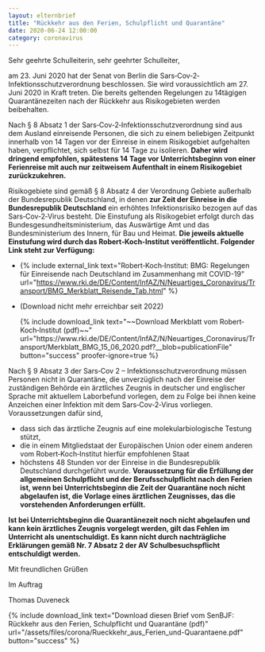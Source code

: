 ```yaml
---
layout: elternbrief
title: "Rückkehr aus den Ferien, Schulpflicht und Quarantäne"
date: 2020-06-24 12:00:00
category: coronavirus
---
```


Sehr geehrte Schulleiterin, sehr geehrter Schulleiter,

am 23. Juni 2020 hat der Senat von Berlin die Sars‐Cov‐2‐Infektionsschutzverordnung beschlossen. Sie
wird voraussichtlich am 27. Juni 2020 in Kraft treten. Die bereits geltenden Regelungen zu 14tägigen
Quarantänezeiten nach der Rückkehr aus Risikogebieten werden beibehalten.

Nach § 8 Absatz 1 der Sars‐Cov‐2‐Infektionsschutzverordnung sind aus dem Ausland einreisende
Personen, die sich zu einem beliebigen Zeitpunkt innerhalb von 14 Tagen vor der Einreise in einem
Risikogebiet aufgehalten haben, verpflichtet, sich selbst für 14 Tage zu isolieren. **Daher wird dringend
empfohlen, spätestens 14 Tage vor Unterrichtsbeginn von einer Ferienreise mit auch nur zeitweisem
Aufenthalt in einem Risikogebiet zurückzukehren.**

Risikogebiete sind gemäß § 8 Absatz 4 der Verordnung Gebiete außerhalb der Bundesrepublik
Deutschland, in denen **zur Zeit der Einreise in die Bundesrepublik Deutschland** ein erhöhtes
Infektionsrisiko bezogen auf das Sars‐Cov‐2‐Virus besteht. Die Einstufung als Risikogebiet erfolgt durch
das Bundesgesundheitsministerium, das Auswärtige Amt und das Bundesministerium des Innern, für
Bau und Heimat. **Die jeweils aktuelle Einstufung wird durch das Robert‐Koch‐Institut veröffentlicht.
Folgender Link steht zur Verfügung:**

* {% include external_link text="Robert‐Koch‐Institut: BMG: Regelungen für Einreisende nach Deutschland im Zusammenhang mit COVID-19" url="https://www.rki.de/DE/Content/InfAZ/N/Neuartiges_Coronavirus/Transport/BMG_Merkblatt_Reisende_Tab.html" %}
* <p>(Download nicht mehr erreichbar seit 2022)</p>
  {% include download_link text="~~Download Merkblatt vom Robert‐Koch‐Institut (pdf)~~" url="https://www.rki.de/DE/Content/InfAZ/N/Neuartiges_Coronavirus/Transport/Merkblatt_BMG_15_06_2020.pdf?__blob=publicationFile" button="success" proofer-ignore=true %}

Nach § 9 Absatz 3 der Sars‐Cov 2 – Infektionsschutzverordnung müssen Personen nicht in Quarantäne,
die unverzüglich nach der Einreise der zuständigen Behörde ein ärztliches Zeugnis in deutscher und
englischer Sprache mit aktuellem Laborbefund vorlegen, dem zu Folge bei ihnen keine Anzeichen einer
Infektion mit dem Sars‐Cov‐2‐Virus vorliegen. Voraussetzungen dafür sind,
* dass sich das ärztliche Zeugnis auf eine molekularbiologische Testung stützt,
* die in einem Mitgliedstaat der Europäischen Union oder einem anderen vom Robert‐Koch‐Institut hierfür empfohlenen
  Staat
* höchstens 48 Stunden vor der Einreise in die Bundesrepublik Deutschland durchgeführt wurde.
  **Voraussetzung für die Erfüllung der allgemeinen Schulpflicht und der Berufsschulpflicht nach
  den Ferien ist, wenn bei Unterrichtsbeginn die Zeit der Quarantäne noch nicht abgelaufen ist,
  die Vorlage eines ärztlichen Zeugnisses, das die vorstehenden Anforderungen erfüllt.**

**Ist bei Unterrichtsbeginn die Quarantänezeit noch nicht abgelaufen und kann kein ärztliches Zeugnis
vorgelegt werden, gilt das Fehlen im Unterricht als unentschuldigt. Es kann nicht durch nachträgliche
Erklärungen gemäß Nr. 7 Absatz 2 der AV Schulbesuchspflicht entschuldigt werden.**

Mit freundlichen Grüßen

Im Auftrag

Thomas Duveneck

{% include download_link text="Download diesen Brief vom SenBJF: Rückkehr aus den Ferien, Schulpflicht und Quarantäne (pdf)" url="/assets/files/corona/Rueckkehr_aus_Ferien_und-Quarantaene.pdf" button="success" %}
